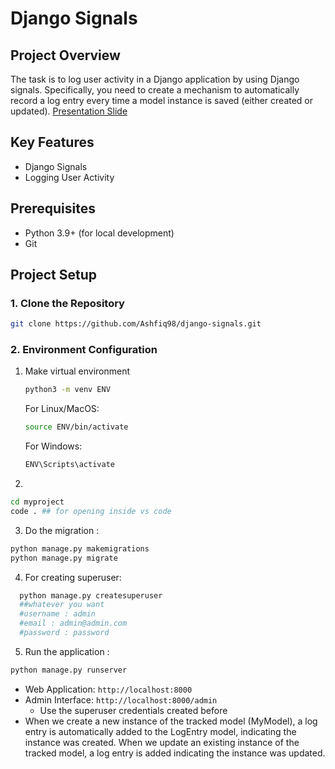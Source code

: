 # Django Signals
## Project Overview

The task is to log user activity in a Django application by using Django signals. Specifically, you need to create a mechanism to automatically record a log entry every time a model instance is saved (either created or updated).
<a href = "https://docs.google.com/presentation/d/1tuQKdGpP3Ymv49StXabv9B1ZCJ0MAkWmWmRzX4dksCg/edit?usp=sharing "> Presentation Slide </a>

## Key Features

 - Django Signals 
 - Logging User Activity

## Prerequisites
- Python 3.9+ (for local development)
- Git


## Project Setup

### 1. Clone the Repository

```bash
git clone https://github.com/Ashfiq98/django-signals.git
```
### 2. Environment Configuration

1. Make virtual environment
   ```bash
   python3 -m venv ENV 
   ```
   For Linux/MacOS:
   ```bash
   source ENV/bin/activate
   ```
   For Windows:
   ```bash
   ENV\Scripts\activate
   ```
2. 
```bash
cd myproject
code . ## for opening inside vs code
```
3. Do the migration :  
```bash
python manage.py makemigrations
python manage.py migrate
```
4. For creating superuser:
```bash
  python manage.py createsuperuser
  ##whatever you want
  #username : admin
  #email : admin@admin.com
  #password : password
```
5. Run the application :
```bash
python manage.py runserver
```
- Web Application: `http://localhost:8000`
- Admin Interface: `http://localhost:8000/admin`
  - Use the superuser credentials created before
- When we create a new instance of the tracked model (MyModel), a log     
  entry is automatically added to the LogEntry model, indicating the instance was created. 
  When we update an existing instance of the tracked model, a log entry is added indicating the instance was updated. 

